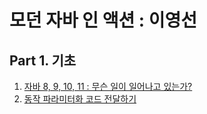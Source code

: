# 모던 자바 인 액션 : 이영선
## Part 1. 기초
1. [자바 8, 9, 10, 11 : 무슨 일이 일어나고 있는가?](ch1/README.md)
2. [동작 파라미터화 코드 전달하기](ch2/README.md)
